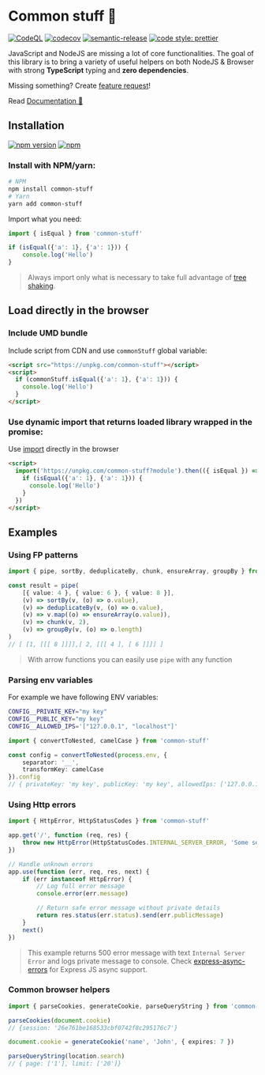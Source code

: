 # Common stuff 🔨

[![CodeQL](https://github.com/KiraLT/common-stuff/actions/workflows/codeql-analysis.yml/badge.svg)](https://github.com/KiraLT/common-stuff/actions/workflows/codeql-analysis.yml)
[![codecov](https://codecov.io/gh/KiraLT/common-stuff/branch/main/graph/badge.svg?token=E599EPAOPM)](https://codecov.io/gh/KiraLT/common-stuff)
[![semantic-release](https://img.shields.io/badge/%20%20%F0%9F%93%A6%F0%9F%9A%80-semantic--release-e10079.svg)](https://github.com/semantic-release/semantic-release)
[![code style: prettier](https://img.shields.io/badge/code_style-prettier-ff69b4.svg)](https://github.com/prettier/prettier)

JavaScript and NodeJS are missing a lot of core functionalities. The goal of this library is to bring a variety of useful helpers on both NodeJS & Browser with strong **TypeScript** typing and **zero dependencies**.

Missing something? Create [feature request](https://github.com/KiraLT/common-stuff/issues/new?assignees=&labels=enhancement&template=feature_request.md&title=)!

Read [Documentation 📘](https://kiralt.github.io/common-stuff/)

## Installation

[![npm version](https://badge.fury.io/js/common-stuff.svg)](https://www.npmjs.com/package/common-stuff)
[![npm](https://img.shields.io/npm/dt/common-stuff)](https://www.npmjs.com/package/common-stuff)

### Install with NPM/yarn:

```bash
# NPM
npm install common-stuff
# Yarn
yarn add common-stuff
```

Import what you need:

```typescript
import { isEqual } from 'common-stuff'

if (isEqual({'a': 1}, {'a': 1})) {
    console.log('Hello')
}
```

> Always import only what is necessary to take full advantage of [tree shaking](https://developers.google.com/web/fundamentals/performance/optimizing-javascript/tree-shaking).

## Load directly in the browser

### Include UMD bundle

Include script from CDN and use `commonStuff` global variable:

```html
<script src="https://unpkg.com/common-stuff"></script>
<script>
  if (commonStuff.isEqual({'a': 1}, {'a': 1})) {
    console.log('Hello')
  }
</script>
```

### Use dynamic import that returns loaded library wrapped in the promise:

Use [import](https://developer.mozilla.org/en-US/docs/Web/JavaScript/Reference/Statements/import) directly in the browser

```html
<script>
  import('https://unpkg.com/common-stuff?module').then(({ isEqual }) => {
    if (isEqual({'a': 1}, {'a': 1})) {
      console.log('Hello')
    }
  })
</script>
```

## Examples

### Using FP patterns

```typescript
import { pipe, sortBy, deduplicateBy, chunk, ensureArray, groupBy } from 'common-stuff'

const result = pipe(
    [{ value: 4 }, { value: 6 }, { value: 8 }],
    (v) => sortBy(v, (o) => o.value),
    (v) => deduplicateBy(v, (o) => o.value),
    (v) => v.map((o) => ensureArray(o.value)),
    (v) => chunk(v, 2),
    (v) => groupBy(v, (o) => o.length)
)
// [ [1, [[[ 8 ]]]],[ 2, [[[ 4 ], [ 6 ]]]] ]
```

> With arrow functions you can easily use `pipe` with any function

### Parsing env variables

For example we have following ENV variables:

```bash
CONFIG__PRIVATE_KEY="my key"
CONFIG__PUBLIC_KEY="my key"
CONFIG__ALLOWED_IPS='["127.0.0.1", "localhost"]'
```

```typescript
import { convertToNested, camelCase } from 'common-stuff'

const config = convertToNested(process.env, {
    separator: '__',
    transformKey: camelCase
}).config
// { privateKey: 'my key', publicKey: 'my key', allowedIps: ['127.0.0.1', 'localhost'] }
```

### Using Http errors

```typescript
import { HttpError, HttpStatusCodes } from 'common-stuff'

app.get('/', function (req, res) {
    throw new HttpError(HttpStatusCodes.INTERNAL_SERVER_ERROR, 'Some secret error message')
})

// Handle unknown errors
app.use(function (err, req, res, next) {
    if (err instanceof HttpError) {
        // Log full error message
        console.error(err.message)

        // Return safe error message without private details
        return res.status(err.status).send(err.publicMessage)
    }
    next()
})
```

> This example returns 500 error message with text `Internal Server Error` and logs private message to console.
> Check [express-async-errors](https://www.npmjs.com/package/express-async-errors) for Express JS async support.

### Common browser helpers

```typescript
import { parseCookies, generateCookie, parseQueryString } from 'common-stuff'

parseCookies(document.cookie)
// {session: '26e761be168533cbf0742f8c295176c7'}

document.cookie = generateCookie('name', 'John', { expires: 7 })

parseQueryString(location.search)
// { page: ['1'], limit: ['20']}
```

